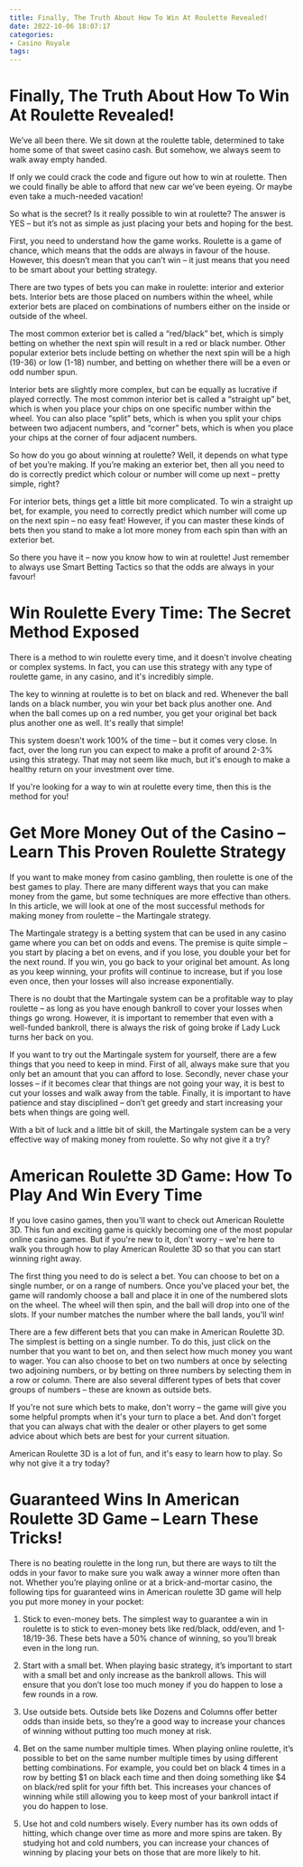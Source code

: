 ```yaml
---
title: Finally, The Truth About How To Win At Roulette Revealed! 
date: 2022-10-06 18:07:17
categories:
- Casino Royale
tags:
---
```



#  Finally, The Truth About How To Win At Roulette Revealed! 

We’ve all been there. We sit down at the roulette table, determined to take home some of that sweet casino cash. But somehow, we always seem to walk away empty handed.

If only we could crack the code and figure out how to win at roulette. Then we could finally be able to afford that new car we’ve been eyeing. Or maybe even take a much-needed vacation!

So what is the secret? Is it really possible to win at roulette? The answer is YES – but it’s not as simple as just placing your bets and hoping for the best. 

First, you need to understand how the game works. Roulette is a game of chance, which means that the odds are always in favour of the house. However, this doesn’t mean that you can’t win – it just means that you need to be smart about your betting strategy. 

There are two types of bets you can make in roulette: interior and exterior bets. Interior bets are those placed on numbers within the wheel, while exterior bets are placed on combinations of numbers either on the inside or outside of the wheel. 

The most common exterior bet is called a “red/black” bet, which is simply betting on whether the next spin will result in a red or black number. Other popular exterior bets include betting on whether the next spin will be a high (19-36) or low (1-18) number, and betting on whether there will be a even or odd number spun. 

Interior bets are slightly more complex, but can be equally as lucrative if played correctly. The most common interior bet is called a “straight up” bet, which is when you place your chips on one specific number within the wheel. You can also place “split” bets, which is when you split your chips between two adjacent numbers, and “corner” bets, which is when you place your chips at the corner of four adjacent numbers. 

So how do you go about winning at roulette? Well, it depends on what type of bet you’re making. If you’re making an exterior bet, then all you need to do is correctly predict which colour or number will come up next – pretty simple, right? 

For interior bets, things get a little bit more complicated. To win a straight up bet, for example, you need to correctly predict which number will come up on the next spin – no easy feat! However, if you can master these kinds of bets then you stand to make a lot more money from each spin than with an exterior bet. 


 So there you have it – now you know how to win at roulette! Just remember to always use Smart Betting Tactics so that the odds are always in your favour!

#  Win Roulette Every Time: The Secret Method Exposed 

There is a method to win roulette every time, and it doesn't involve cheating or complex systems. In fact, you can use this strategy with any type of roulette game, in any casino, and it's incredibly simple.

The key to winning at roulette is to bet on black and red. Whenever the ball lands on a black number, you win your bet back plus another one. And when the ball comes up on a red number, you get your original bet back plus another one as well. It's really that simple!

This system doesn't work 100% of the time – but it comes very close. In fact, over the long run you can expect to make a profit of around 2-3% using this strategy. That may not seem like much, but it's enough to make a healthy return on your investment over time.

If you're looking for a way to win at roulette every time, then this is the method for you!

#  Get More Money Out of the Casino – Learn This Proven Roulette Strategy 

If you want to make money from casino gambling, then roulette is one of the best games to play. There are many different ways that you can make money from the game, but some techniques are more effective than others. In this article, we will look at one of the most successful methods for making money from roulette – the Martingale strategy.

The Martingale strategy is a betting system that can be used in any casino game where you can bet on odds and evens. The premise is quite simple – you start by placing a bet on evens, and if you lose, you double your bet for the next round. If you win, you go back to your original bet amount. As long as you keep winning, your profits will continue to increase, but if you lose even once, then your losses will also increase exponentially.

There is no doubt that the Martingale system can be a profitable way to play roulette – as long as you have enough bankroll to cover your losses when things go wrong. However, it is important to remember that even with a well-funded bankroll, there is always the risk of going broke if Lady Luck turns her back on you.

If you want to try out the Martingale system for yourself, there are a few things that you need to keep in mind. First of all, always make sure that you only bet an amount that you can afford to lose. Secondly, never chase your losses – if it becomes clear that things are not going your way, it is best to cut your losses and walk away from the table. Finally, it is important to have patience and stay disciplined – don’t get greedy and start increasing your bets when things are going well.

With a bit of luck and a little bit of skill, the Martingale system can be a very effective way of making money from roulette. So why not give it a try?

#  American Roulette 3D Game: How To Play And Win Every Time 

If you love casino games, then you'll want to check out American Roulette 3D. This fun and exciting game is quickly becoming one of the most popular online casino games. But if you're new to it, don't worry – we're here to walk you through how to play American Roulette 3D so that you can start winning right away.

The first thing you need to do is select a bet. You can choose to bet on a single number, or on a range of numbers. Once you've placed your bet, the game will randomly choose a ball and place it in one of the numbered slots on the wheel. The wheel will then spin, and the ball will drop into one of the slots. If your number matches the number where the ball lands, you'll win!

There are a few different bets that you can make in American Roulette 3D. The simplest is betting on a single number. To do this, just click on the number that you want to bet on, and then select how much money you want to wager. You can also choose to bet on two numbers at once by selecting two adjoining numbers, or by betting on three numbers by selecting them in a row or column. There are also several different types of bets that cover groups of numbers – these are known as outside bets.

If you're not sure which bets to make, don't worry – the game will give you some helpful prompts when it's your turn to place a bet. And don't forget that you can always chat with the dealer or other players to get some advice about which bets are best for your current situation.

American Roulette 3D is a lot of fun, and it's easy to learn how to play. So why not give it a try today?

#  Guaranteed Wins In American Roulette 3D Game – Learn These Tricks!

There is no beating roulette in the long run, but there are ways to tilt the odds in your favor to make sure you walk away a winner more often than not. Whether you’re playing online or at a brick-and-mortar casino, the following tips for guaranteed wins in American roulette 3D game will help you put more money in your pocket:

1. Stick to even-money bets. The simplest way to guarantee a win in roulette is to stick to even-money bets like red/black, odd/even, and 1-18/19-36. These bets have a 50% chance of winning, so you’ll break even in the long run.

2. Start with a small bet. When playing basic strategy, it’s important to start with a small bet and only increase as the bankroll allows. This will ensure that you don’t lose too much money if you do happen to lose a few rounds in a row.

3. Use outside bets. Outside bets like Dozens and Columns offer better odds than inside bets, so they’re a good way to increase your chances of winning without putting too much money at risk.

4. Bet on the same number multiple times. When playing online roulette, it’s possible to bet on the same number multiple times by using different betting combinations. For example, you could bet on black 4 times in a row by betting $1 on black each time and then doing something like $4 on black/red split for your fifth bet. This increases your chances of winning while still allowing you to keep most of your bankroll intact if you do happen to lose.

5. Use hot and cold numbers wisely. Every number has its own odds of hitting, which change over time as more and more spins are taken. By studying hot and cold numbers, you can increase your chances of winning by placing your bets on those that are more likely to hit.